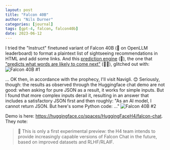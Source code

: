 ```yaml
---
layout: post
title: "Falcon 40B"
author: "Nils Durner"
categories: [journal]
tags: [gpt-4, falcon, falcon40b]
date: 2023-06-12
---
```


I tried the "Instruct" finetuned variant of Falcon 40B (🥇 on OpenLLM leaderboard) to format a plaintext list of sightseeing recommendations in HTML and add some links. And this [prediction engine](https://blog.google/technology/ai/bard-improved-reasoning-google-sheets-export/amp/) (🙈), the one that ["predicts what words are likely to come next"](https://blog.google/technology/ai/bard-improved-reasoning-google-sheets-export/amp/) (🙈🙈), glitched out with:
![Falcon 40B #1](assets/img/falcon40b-1.jpg)

... OK then, in accordance with the prophecy, I'll visit Navigli. 😊
Seriously, though: the results as observed through the Huggingface chat demo are not good: when asking for pure JSON as a result, it works for simple inputs. But I found that more complex inputs derail it, resulting in an answer that includes a satisfactory JSON first and then roughly: "As an AI model, I cannot return JSON. But here's some Python code: ..."
![Falcon 40B #2](assets/img/falcon40b-2.jpg)

Demo is here: https://huggingface.co/spaces/HuggingFaceH4/falcon-chat.
They note:
> 🧪 This is only a first experimental preview: the H4 team intends to provide increasingly capable versions of Falcon Chat in the future, based on improved datasets and RLHF/RLAIF.